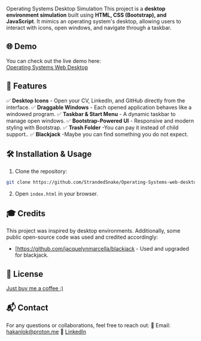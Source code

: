 Operating Systems Desktop Simulation
This project is a **desktop environment simulation** built using **HTML, CSS (Bootstrap), and JavaScript**. It mimics an operating system's desktop, allowing users to interact with icons, open windows, and navigate through a taskbar.

## 🌐 Demo  
You can check out the live demo here:  
[Operating Systems Web Desktop](https://strandedsnake.github.io/Operating-Systems-Web-Desktop/)

## 🚀 Features

✅ **Desktop Icons** - Open your CV, LinkedIn, and GitHub directly from the interface.
✅ **Draggable Windows** - Each opened application behaves like a windowed program.
✅ **Taskbar & Start Menu** - A dynamic taskbar to manage open windows.
✅ **Bootstrap-Powered UI** - Responsive and modern styling with Bootstrap.
✅ **Trash Folder** -You can pay it instead of child support..
✅ **Blackjack** -Maybe you can find something you do not expect.

## 🛠️ Installation & Usage

1. Clone the repository:

  ```bash
git clone https://github.com/StrandedSnake/Operating-Systems-web-desktop
  ```
2. Open `index.html` in your browser.

## 🎓 Credits

This project was inspired by desktop environments. Additionally, some public open-source code was used and credited accordingly:

- [https://github.com/jacquelynmarcella/blackjack - Used and upgraded for blackjack.

## 📜 License
[Just buy me a coffee ;)](https://buymeacoffee.com/hakanlok)

## 📬 Contact
For any questions or collaborations, feel free to reach out:
📧 Email: hakanlok@proton.me
🔗 [LinkedIn](https://www.linkedin.com/in/hakan-lök-9565262a2)
